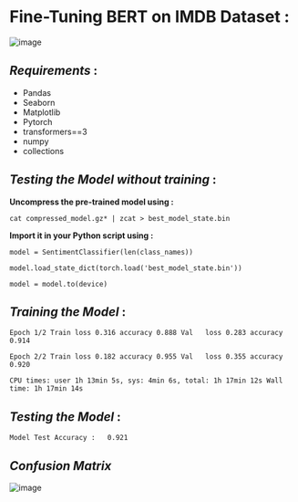 # Fine-Tuning BERT on IMDB Dataset :

![image](https://user-images.githubusercontent.com/85687148/128644652-26320c24-8745-44f5-beaa-d9a16995bc34.png)


## ***Requirements*** :

* Pandas
* Seaborn
* Matplotlib
* Pytorch
* transformers==3
* numpy
* collections

## ***Testing the Model without training*** :

**Uncompress the pre-trained model using :**

`cat compressed_model.gz* | zcat > best_model_state.bin`

**Import it in your Python script using :**


`model = SentimentClassifier(len(class_names))`

`model.load_state_dict(torch.load('best_model_state.bin'))`

`model = model.to(device)`


## ***Training the Model*** :


`Epoch 1/2
Train loss 0.316 accuracy 0.888
Val   loss 0.283 accuracy 0.914`

`Epoch 2/2
Train loss 0.182 accuracy 0.955
Val   loss 0.355 accuracy 0.920`

`CPU times: user 1h 13min 5s, sys: 4min 6s, total: 1h 17min 12s
Wall time: 1h 17min 14s`


## ***Testing the Model*** :


`
Model Test Accuracy :   0.921
`
## ***Confusion Matrix***

![image](https://user-images.githubusercontent.com/85687148/128558564-c6dc1640-5bc0-466d-883d-89b4e8c9e929.png)

